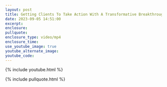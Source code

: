 ```yaml
---
layout: post
title: Getting Clients To Take Action With A Transformative Breakthrough
date: 2023-09-05 14:51:00
excerpt:
enclosure:
pullquote:
enclosure_type: video/mp4
enclosure_time:
use_youtube_image: true
youtube_alternate_image:
youtube_code:
---
```

{% include youtube.html %}

{% include pullquote.html %}
